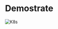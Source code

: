 # Demostrate
![K8s](https://github.com/user-attachments/assets/a6fae4b8-84ca-40f7-80fc-bad1ff50fb3d)
